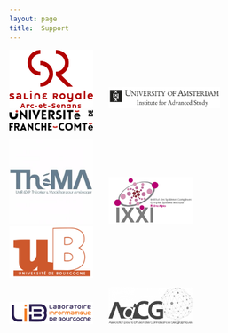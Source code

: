 ```yaml
---
layout: page
title:  Support
---
```


[<img src="/assets/image/sponsors/sr_logo.png" width="30%"/>](https://www.salineroyale.com/home/) &nbsp; &nbsp; &nbsp; [<img src="/assets/image/sponsors/IAS.jpg" width="40%"/>](https://ias.uva.nl/?cb) &nbsp; &nbsp; &nbsp; [<img src="/assets/image/sponsors/logo_UFC_new.png" width="30%"/>](https://www.univ-fcomte.fr/)

[<img src="/assets/image/sponsors/thema.jpg" width="30%"/>](https://thema.univ-fcomte.fr/) &nbsp; &nbsp; &nbsp; [<img src="/assets/image/sponsors/logoixxi.jpg" width="30%"/>](http://www.ixxi.fr/) &nbsp; &nbsp; &nbsp; [<img src="/assets/image/sponsors/logo-uB-filet.jpg" width="30%"/>](www.u-bourgogne.fr/)

[<img src="/assets/image/sponsors/logo-lib.jpg" width="30%"/>](https://lib.u-bourgogne.fr/) &nbsp; &nbsp; &nbsp; [<img src="/assets/image/sponsors/adcg_logo.jpg" width="30%"/>]()


